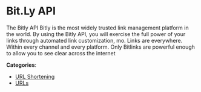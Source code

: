 # Bit.Ly API


The Bitly API Bitly is the most widely trusted link management platform in the world.  By using the Bitly API, you will exercise the full power of your links through automated link customization, mo. Links are everywhere.  Within every channel and every platform. Only Bitlinks are powerful enough to allow you to see clear across the internet



**Categories**:
- [URL Shortening](https://github.com/apis-list/apis-list#url-shortening)
- [URLs](https://github.com/apis-list/apis-list#urls)





